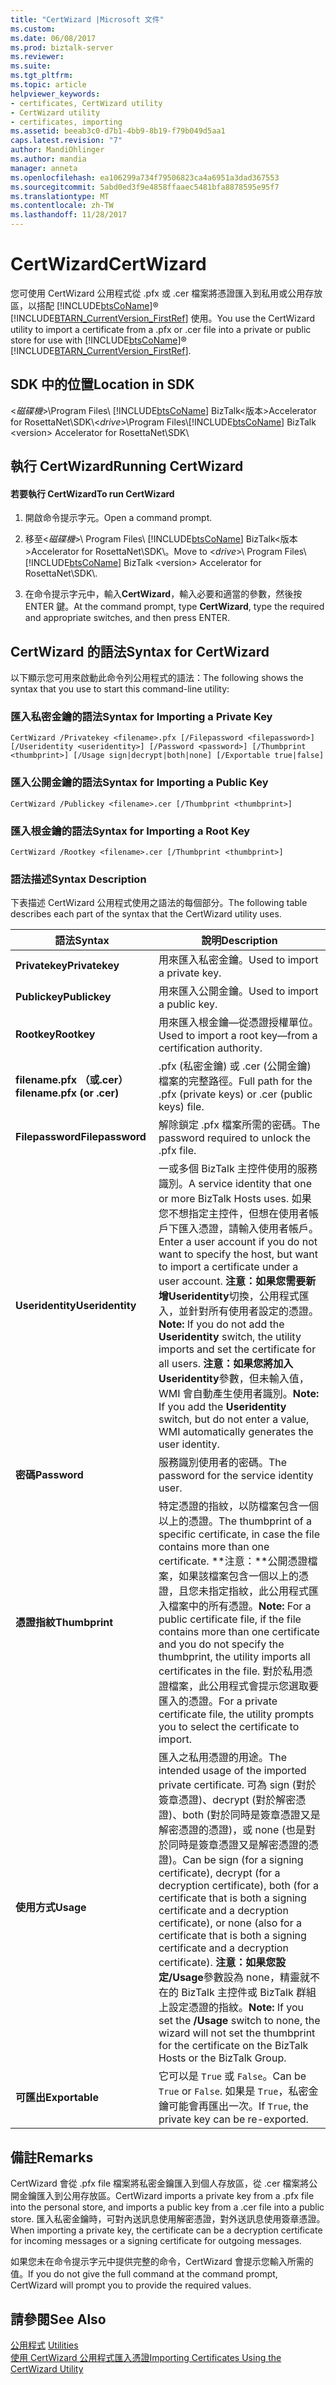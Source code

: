 ```yaml
---
title: "CertWizard |Microsoft 文件"
ms.custom: 
ms.date: 06/08/2017
ms.prod: biztalk-server
ms.reviewer: 
ms.suite: 
ms.tgt_pltfrm: 
ms.topic: article
helpviewer_keywords:
- certificates, CertWizard utility
- CertWizard utility
- certificates, importing
ms.assetid: beeab3c0-d7b1-4bb9-8b19-f79b049d5aa1
caps.latest.revision: "7"
author: MandiOhlinger
ms.author: mandia
manager: anneta
ms.openlocfilehash: ea106299a734f79506823ca4a6951a3dad367553
ms.sourcegitcommit: 5abd0ed3f9e4858ffaaec5481bfa8878595e95f7
ms.translationtype: MT
ms.contentlocale: zh-TW
ms.lasthandoff: 11/28/2017
---
```

# <a name="certwizard"></a><span data-ttu-id="fd15e-102">CertWizard</span><span class="sxs-lookup"><span data-stu-id="fd15e-102">CertWizard</span></span>
<span data-ttu-id="fd15e-103">您可使用 CertWizard 公用程式從 .pfx 或 .cer 檔案將憑證匯入到私用或公用存放區，以搭配 [!INCLUDE[btsCoName](../../includes/btsconame-md.md)]® [!INCLUDE[BTARN_CurrentVersion_FirstRef](../../includes/btarn-currentversion-firstref-md.md)] 使用。</span><span class="sxs-lookup"><span data-stu-id="fd15e-103">You use the CertWizard utility to import a certificate from a .pfx or .cer file into a private or public store for use with [!INCLUDE[btsCoName](../../includes/btsconame-md.md)]® [!INCLUDE[BTARN_CurrentVersion_FirstRef](../../includes/btarn-currentversion-firstref-md.md)].</span></span>  
  
## <a name="location-in-sdk"></a><span data-ttu-id="fd15e-104">SDK 中的位置</span><span class="sxs-lookup"><span data-stu-id="fd15e-104">Location in SDK</span></span>  
 <span data-ttu-id="fd15e-105">\<*磁碟機*\>\Program Files\\ [!INCLUDE[btsCoName](../../includes/btsconame-md.md)] BizTalk\<版本\>Accelerator for RosettaNet\SDK\\</span><span class="sxs-lookup"><span data-stu-id="fd15e-105">\<*drive*\>\Program Files\\[!INCLUDE[btsCoName](../../includes/btsconame-md.md)] BizTalk \<version\> Accelerator for RosettaNet\SDK\\</span></span>  
  
## <a name="running-certwizard"></a><span data-ttu-id="fd15e-106">執行 CertWizard</span><span class="sxs-lookup"><span data-stu-id="fd15e-106">Running CertWizard</span></span>  
  
#### <a name="to-run-certwizard"></a><span data-ttu-id="fd15e-107">若要執行 CertWizard</span><span class="sxs-lookup"><span data-stu-id="fd15e-107">To run CertWizard</span></span>  
  
1.  <span data-ttu-id="fd15e-108">開啟命令提示字元。</span><span class="sxs-lookup"><span data-stu-id="fd15e-108">Open a command prompt.</span></span>  
  
2.  <span data-ttu-id="fd15e-109">移至\<*磁碟機*\>\ Program Files\\ [!INCLUDE[btsCoName](../../includes/btsconame-md.md)] BizTalk\<版本\>Accelerator for RosettaNet\SDK\\。</span><span class="sxs-lookup"><span data-stu-id="fd15e-109">Move to \<*drive*\>\ Program Files\\[!INCLUDE[btsCoName](../../includes/btsconame-md.md)] BizTalk \<version\> Accelerator for RosettaNet\SDK\\.</span></span>  
  
3.  <span data-ttu-id="fd15e-110">在命令提示字元中，輸入**CertWizard**，輸入必要和適當的參數，然後按 ENTER 鍵。</span><span class="sxs-lookup"><span data-stu-id="fd15e-110">At the command prompt, type **CertWizard**, type the required and appropriate switches, and then press ENTER.</span></span>  
  
## <a name="syntax-for-certwizard"></a><span data-ttu-id="fd15e-111">CertWizard 的語法</span><span class="sxs-lookup"><span data-stu-id="fd15e-111">Syntax for CertWizard</span></span>  
 <span data-ttu-id="fd15e-112">以下顯示您可用來啟動此命令列公用程式的語法：</span><span class="sxs-lookup"><span data-stu-id="fd15e-112">The following shows the syntax that you use to start this command-line utility:</span></span>  
  
### <a name="syntax-for-importing-a-private-key"></a><span data-ttu-id="fd15e-113">匯入私密金鑰的語法</span><span class="sxs-lookup"><span data-stu-id="fd15e-113">Syntax for Importing a Private Key</span></span>  
  
```  
CertWizard /Privatekey <filename>.pfx [/Filepassword <filepassword>] [/Useridentity <useridentity>] [/Password <password>] [/Thumbprint <thumbprint>] [/Usage sign|decrypt|both|none] [/Exportable true|false]  
```  
  
### <a name="syntax-for-importing-a-public-key"></a><span data-ttu-id="fd15e-114">匯入公開金鑰的語法</span><span class="sxs-lookup"><span data-stu-id="fd15e-114">Syntax for Importing a Public Key</span></span>  
  
```  
CertWizard /Publickey <filename>.cer [/Thumbprint <thumbprint>]  
```  
  
### <a name="syntax-for-importing-a-root-key"></a><span data-ttu-id="fd15e-115">匯入根金鑰的語法</span><span class="sxs-lookup"><span data-stu-id="fd15e-115">Syntax for Importing a Root Key</span></span>  
  
```  
CertWizard /Rootkey <filename>.cer [/Thumbprint <thumbprint>]  
```  
  
### <a name="syntax-description"></a><span data-ttu-id="fd15e-116">語法描述</span><span class="sxs-lookup"><span data-stu-id="fd15e-116">Syntax Description</span></span>  
 <span data-ttu-id="fd15e-117">下表描述 CertWizard 公用程式使用之語法的每個部分。</span><span class="sxs-lookup"><span data-stu-id="fd15e-117">The following table describes each part of the syntax that the CertWizard utility uses.</span></span>  
  
|<span data-ttu-id="fd15e-118">**語法**</span><span class="sxs-lookup"><span data-stu-id="fd15e-118">**Syntax**</span></span>|<span data-ttu-id="fd15e-119">**說明**</span><span class="sxs-lookup"><span data-stu-id="fd15e-119">**Description**</span></span>|  
|----------------|---------------------|  
|<span data-ttu-id="fd15e-120">**Privatekey**</span><span class="sxs-lookup"><span data-stu-id="fd15e-120">**Privatekey**</span></span>|<span data-ttu-id="fd15e-121">用來匯入私密金鑰。</span><span class="sxs-lookup"><span data-stu-id="fd15e-121">Used to import a private key.</span></span>|  
|<span data-ttu-id="fd15e-122">**Publickey**</span><span class="sxs-lookup"><span data-stu-id="fd15e-122">**Publickey**</span></span>|<span data-ttu-id="fd15e-123">用來匯入公開金鑰。</span><span class="sxs-lookup"><span data-stu-id="fd15e-123">Used to import a public key.</span></span>|  
|<span data-ttu-id="fd15e-124">**Rootkey**</span><span class="sxs-lookup"><span data-stu-id="fd15e-124">**Rootkey**</span></span>|<span data-ttu-id="fd15e-125">用來匯入根金鑰—從憑證授權單位。</span><span class="sxs-lookup"><span data-stu-id="fd15e-125">Used to import a root key—from a certification authority.</span></span>|  
|<span data-ttu-id="fd15e-126">**filename.pfx （或.cer）**</span><span class="sxs-lookup"><span data-stu-id="fd15e-126">**filename.pfx (or .cer)**</span></span>|<span data-ttu-id="fd15e-127">.pfx (私密金鑰) 或 .cer (公開金鑰) 檔案的完整路徑。</span><span class="sxs-lookup"><span data-stu-id="fd15e-127">Full path for the .pfx (private keys) or .cer (public keys) file.</span></span>|  
|<span data-ttu-id="fd15e-128">**Filepassword**</span><span class="sxs-lookup"><span data-stu-id="fd15e-128">**Filepassword**</span></span>|<span data-ttu-id="fd15e-129">解除鎖定 .pfx 檔案所需的密碼。</span><span class="sxs-lookup"><span data-stu-id="fd15e-129">The password required to unlock the .pfx file.</span></span>|  
|<span data-ttu-id="fd15e-130">**Useridentity**</span><span class="sxs-lookup"><span data-stu-id="fd15e-130">**Useridentity**</span></span>|<span data-ttu-id="fd15e-131">一或多個 BizTalk 主控件使用的服務識別。</span><span class="sxs-lookup"><span data-stu-id="fd15e-131">A service identity that one or more BizTalk Hosts uses.</span></span> <span data-ttu-id="fd15e-132">如果您不想指定主控件，但想在使用者帳戶下匯入憑證，請輸入使用者帳戶。</span><span class="sxs-lookup"><span data-stu-id="fd15e-132">Enter a user account if you do not want to specify the host, but want to import a certificate under a user account.</span></span> <span data-ttu-id="fd15e-133">**注意：**如果您需要新增**Useridentity**切換，公用程式匯入，並針對所有使用者設定的憑證。</span><span class="sxs-lookup"><span data-stu-id="fd15e-133">**Note:**  If you do not add the **Useridentity** switch, the utility imports and set the certificate for all users.</span></span> <span data-ttu-id="fd15e-134">**注意：**如果您將加入**Useridentity**參數，但未輸入值，WMI 會自動產生使用者識別。</span><span class="sxs-lookup"><span data-stu-id="fd15e-134">**Note:**  If you add the **Useridentity** switch, but do not enter a value, WMI automatically generates the user identity.</span></span>|  
|<span data-ttu-id="fd15e-135">**密碼**</span><span class="sxs-lookup"><span data-stu-id="fd15e-135">**Password**</span></span>|<span data-ttu-id="fd15e-136">服務識別使用者的密碼。</span><span class="sxs-lookup"><span data-stu-id="fd15e-136">The password for the service identity user.</span></span>|  
|<span data-ttu-id="fd15e-137">**憑證指紋**</span><span class="sxs-lookup"><span data-stu-id="fd15e-137">**Thumbprint**</span></span>|<span data-ttu-id="fd15e-138">特定憑證的指紋，以防檔案包含一個以上的憑證。</span><span class="sxs-lookup"><span data-stu-id="fd15e-138">The thumbprint of a specific certificate, in case the file contains more than one certificate.</span></span> <span data-ttu-id="fd15e-139">**注意：**公開憑證檔案，如果該檔案包含一個以上的憑證，且您未指定指紋，此公用程式匯入檔案中的所有憑證。</span><span class="sxs-lookup"><span data-stu-id="fd15e-139">**Note:**  For a public certificate file, if the file contains more than one certificate and you do not specify the thumbprint, the utility imports all certificates in the file.</span></span> <span data-ttu-id="fd15e-140">對於私用憑證檔案，此公用程式會提示您選取要匯入的憑證。</span><span class="sxs-lookup"><span data-stu-id="fd15e-140">For a private certificate file, the utility prompts you to select the certificate to import.</span></span>|  
|<span data-ttu-id="fd15e-141">**使用方式**</span><span class="sxs-lookup"><span data-stu-id="fd15e-141">**Usage**</span></span>|<span data-ttu-id="fd15e-142">匯入之私用憑證的用途。</span><span class="sxs-lookup"><span data-stu-id="fd15e-142">The intended usage of the imported private certificate.</span></span> <span data-ttu-id="fd15e-143">可為 sign (對於簽章憑證)、decrypt (對於解密憑證)、both (對於同時是簽章憑證又是解密憑證的憑證)，或 none (也是對於同時是簽章憑證又是解密憑證的憑證)。</span><span class="sxs-lookup"><span data-stu-id="fd15e-143">Can be sign (for a signing certificate), decrypt (for a decryption certificate), both (for a certificate that is both a signing certificate and a decryption certificate), or none (also for a certificate that is both a signing certificate and a decryption certificate).</span></span> <span data-ttu-id="fd15e-144">**注意：**如果您設定**/Usage**參數設為 none，精靈就不在的 BizTalk 主控件或 BizTalk 群組上設定憑證的指紋。</span><span class="sxs-lookup"><span data-stu-id="fd15e-144">**Note:**  If you set the **/Usage** switch to none, the wizard will not set the thumbprint for the certificate on the BizTalk Hosts or the BizTalk Group.</span></span>|  
|<span data-ttu-id="fd15e-145">**可匯出**</span><span class="sxs-lookup"><span data-stu-id="fd15e-145">**Exportable**</span></span>|<span data-ttu-id="fd15e-146">它可以是 `True` 或 `False`。</span><span class="sxs-lookup"><span data-stu-id="fd15e-146">Can be `True` or `False`.</span></span> <span data-ttu-id="fd15e-147">如果是 `True`，私密金鑰可能會再匯出一次。</span><span class="sxs-lookup"><span data-stu-id="fd15e-147">If `True`, the private key can be re-exported.</span></span>|  
  
## <a name="remarks"></a><span data-ttu-id="fd15e-148">備註</span><span class="sxs-lookup"><span data-stu-id="fd15e-148">Remarks</span></span>  
 <span data-ttu-id="fd15e-149">CertWizard 會從 .pfx file 檔案將私密金鑰匯入到個人存放區，從 .cer 檔案將公開金鑰匯入到公用存放區。</span><span class="sxs-lookup"><span data-stu-id="fd15e-149">CertWizard imports a private key from a .pfx file into the personal store, and imports a public key from a .cer file into a public store.</span></span> <span data-ttu-id="fd15e-150">匯入私密金鑰時，可對內送訊息使用解密憑證，對外送訊息使用簽章憑證。</span><span class="sxs-lookup"><span data-stu-id="fd15e-150">When importing a private key, the certificate can be a decryption certificate for incoming messages or a signing certificate for outgoing messages.</span></span>  
  
 <span data-ttu-id="fd15e-151">如果您未在命令提示字元中提供完整的命令，CertWizard 會提示您輸入所需的值。</span><span class="sxs-lookup"><span data-stu-id="fd15e-151">If you do not give the full command at the command prompt, CertWizard will prompt you to provide the required values.</span></span>  
  
## <a name="see-also"></a><span data-ttu-id="fd15e-152">請參閱</span><span class="sxs-lookup"><span data-stu-id="fd15e-152">See Also</span></span>  
 <span data-ttu-id="fd15e-153">[公用程式](../../adapters-and-accelerators/accelerator-rosettanet/utilities1.md) </span><span class="sxs-lookup"><span data-stu-id="fd15e-153">[Utilities](../../adapters-and-accelerators/accelerator-rosettanet/utilities1.md) </span></span>  
 [<span data-ttu-id="fd15e-154">使用 CertWizard 公用程式匯入憑證</span><span class="sxs-lookup"><span data-stu-id="fd15e-154">Importing Certificates Using the CertWizard Utility</span></span>](../../adapters-and-accelerators/accelerator-rosettanet/importing-certificates-using-the-certwizard-utility.md)